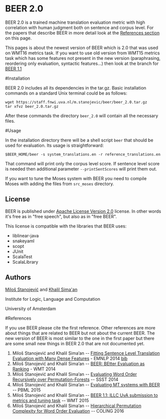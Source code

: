 BEER 2.0
==========

BEER 2.0 is a trained machine translation evaluation metric with high correlation with human judgment both on sentence and corpus level. For the papers that describe BEER in more detail look at the [References section](https://github.com/stanojevic/beer#references) on this page.

This pages is about the newest version of BEER which is 2.0 that was used on WMT16 metrics task. If you want to use old version from WMT15 metrics task which has some features not present in the new version (paraphrasing, reordering only evaluation, syntactic features...) then look at the branch for [BEER 1.1](https://github.com/stanojevic/beer/tree/BEER_1.1)


#Installation

BEER 2.0 includes all its dependencies in the tar.gz. Basic installation commands on a standard Unix terminal could be as follows:

    wget https://staff.fnwi.uva.nl/m.stanojevic/beer/beer_2.0.tar.gz
    tar xfvz beer_2.0.tar.gz

After these commands the directory `beer_2.0` will contain all the necessary files.

#Usage

In the installation directory there will be a shell script `beer` that should be used for evaluation. Its usage is straightforward:

    $BEER_HOME/beer -s system_translations.en -r reference_translations.en

That command will print only the corpus level score. If sentence level score is needed then additional parameter `--printSentScores` will print them out.

If you want to tune the Moses system with BEER you need to compile Moses with adding the files from `src_moses` directory.


License
----
BEER is published under [Apache License Version 2.0](https://www.apache.org/licenses/LICENSE-2.0) license. In other words it's free as in "free speech", but also as in "free BEER".

This license is compatible with the libraries that BEER uses:
- liblinear-java
- snakeyaml
- scopt
- JUnit
- ScalaTest
- ScalaLibrary


Authors
----
[Miloš Stanojević](https://staff.fnwi.uva.nl/m.stanojevic) and [Khalil Sima'an](https://staff.fnwi.uva.nl/k.simaan/)

Institute for Logic, Language and Computation

University of Amsterdam



#References

If you use BEER please cite the first reference. Other references are more about things that are related to BEER but not about the current BEER. The new version of BEER is most similar to the one in the first paper but there are some small new things in BEER 2.0 that are not documented yet.

1. Miloš Stanojević and Khalil Sima’an -- [Fitting Sentence Level Translation Evaluation with Many Dense Features](http://aclweb.org/anthology/D14-1025) - EMNLP 2014 [bib](http://aclweb.org/anthology/D/D14/D14-1025.bib)
2. Miloš Stanojević and Khalil Sima’an -- [BEER: BEtter Evaluation as Ranking](http://www.statmt.org/wmt14/pdf/W14-3354.pdf) - WMT 2014
3. Miloš Stanojević and Khalil Sima’an -- [Evaluating Word Order Recursively over Permutation-Forests](http://aclweb.org/anthology/W/W14/W14-4017.pdf) -- SSST 2014
4. Miloš Stanojević and Khalil Sima’an -- [Evaluating MT systems with BEER](https://ufal.mff.cuni.cz/pbml/104/art-stanojevic-simaan.pdf) -- PBML 2015
5. Miloš Stanojević and Khalil Sima’an -- [BEER 1.1: ILLC UvA submission to metrics and tuning task](http://www.statmt.org/wmt15/pdf/WMT50.pdf) -- WMT 2015
6. Miloš Stanojević and Khalil Sima’an -- [Hierarchical Permutation Complexity for Word Order Evaluation](https://staff.fnwi.uva.nl/m.stanojevic/papers/2016_COLING_pets_evaluation.pdf) -- COLING 2016

